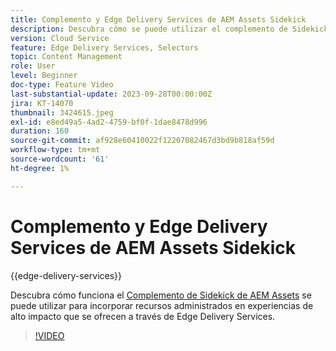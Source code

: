 ```yaml
---
title: Complemento y Edge Delivery Services de AEM Assets Sidekick
description: Descubra cómo se puede utilizar el complemento de Sidekick de AEM Assets para incorporar recursos administrados en experiencias de alto impacto ofrecidas por Edge Delivery Services.
version: Cloud Service
feature: Edge Delivery Services, Selectors
topic: Content Management
role: User
level: Beginner
doc-type: Feature Video
last-substantial-update: 2023-09-28T00:00:00Z
jira: KT-14070
thumbnail: 3424615.jpeg
exl-id: e8ed49a5-4ad2-4759-bf0f-1dae8478d996
duration: 160
source-git-commit: af928e60410022f12207082467d3bd9b818af59d
workflow-type: tm+mt
source-wordcount: '61'
ht-degree: 1%

---
```


# Complemento y Edge Delivery Services de AEM Assets Sidekick

{{edge-delivery-services}}

Descubra cómo funciona el [Complemento de Sidekick de AEM Assets](https://www.hlx.live/developer/configuring-aem-assets-sidekick-plugin) se puede utilizar para incorporar recursos administrados en experiencias de alto impacto que se ofrecen a través de Edge Delivery Services.

>[!VIDEO](https://video.tv.adobe.com/v/3424615/?learn=on)
